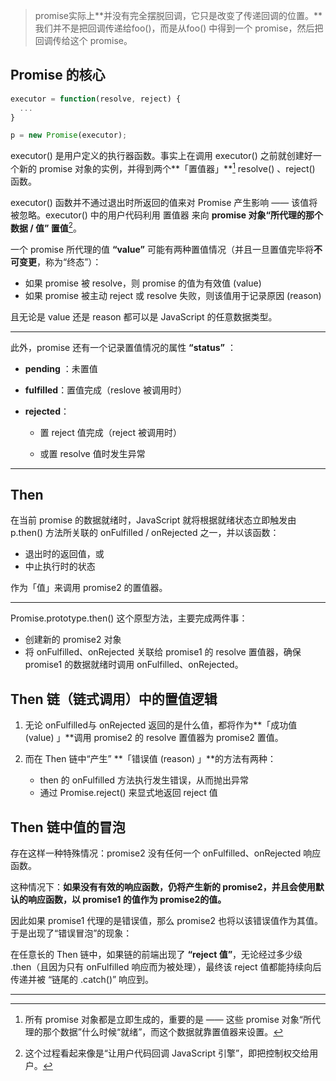 > promise实际上**并没有完全摆脱回调，它只是改变了传递回调的位置。**我们并不是把回调传递给foo()，而是从foo() 中得到一个 promise，然后把回调传给这个 promise。

## Promise 的核心

~~~js
executor = function(resolve, reject) {
  ...
}

p = new Promise(executor);
~~~

executor() 是用户定义的执行器函数。事实上在调用 executor() 之前就创建好一个新的 promise 对象的实例，并得到两个**「置值器」**[^1] resolve() 、reject() 函数。

executor() 函数并不通过退出时所返回的值来对 Promise 产生影响 —— 该值将被忽略。executor() 中的用户代码利用 置值器 来向 **promise 对象“所代理的那个数据 / 值” 置值**[^2]。

一个 promise 所代理的值 **“value”** 可能有两种置值情况（并且一旦置值完毕将**不可变更**，称为“终态”）：

+ 如果 promise 被 resolve，则 promise 的值为有效值 (value)
+ 如果 promise 被主动 reject 或 resolve 失败，则该值用于记录原因 (reason)

且无论是 value 还是 reason 都可以是 JavaScript 的任意数据类型。

---------------

此外，promise 还有一个记录置值情况的属性 **“status”** ：

+ **pending** ：未置值

+ **fulfilled**：置值完成（reslove 被调用时）

+ **rejected**： 

  + 置 reject 值完成（reject 被调用时）

  + 或置 resolve 值时发生异常



----------------

## Then

在当前 promise 的数据就绪时，JavaScript 就将根据就绪状态立即触发由 p.then() 方法所关联的 onFulfilled / onRejected 之一，并以该函数：

+ 退出时的返回值，或
+ 中止执行时的状态

作为「值」来调用 promise2 的置值器。

-----------------

Promise.prototype.then() 这个原型方法，主要完成两件事：

+ 创建新的 promise2 对象
+ 将 onFulfilled、onRejected 关联给 promise1 的 resolve 置值器，确保 promise1 的数据就绪时调用 onFulfilled、onRejected。



## Then 链（链式调用）中的置值逻辑

1. 无论 onFulfilled与 onRejected 返回的是什么值，都将作为**「成功值 (value) 」**调用 promise2 的 resolve 置值器为 promise2 置值。

2. 而在 Then 链中“产生” **「错误值 (reason) 」**的方法有两种：
   + then 的 onFulfilled 方法执行发生错误，从而抛出异常
   + 通过 Promise.reject() 来显式地返回 reject 值



## Then 链中值的冒泡

存在这样一种特殊情况：promise2 没有任何一个 onFulfilled、onRejected 响应函数。

这种情况下：**如果没有有效的响应函数，仍将产生新的 promise2，并且会使用默认的响应函数，以 promise1 的值作为 promise2的值。**

因此如果 promise1 代理的是错误值，那么 promise2 也将以该错误值作为其值。于是出现了“错误冒泡”的现象：

在任意长的 Then 链中，如果链的前端出现了 **“reject 值”**，无论经过多少级 .then（且因为只有 onFulfilled 响应而为被处理），最终该 reject 值都能持续向后传递并被 “链尾的 .catch()” 响应到。



-----------





























[^1]: 所有 promise 对象都是立即生成的，重要的是 —— 这些 promise 对象“所代理的那个数据”什么时候“就绪”，而这个数据就靠置值器来设置。
[^2]: 这个过程看起来像是“让用户代码回调 JavaScript 引擎”，即把控制权交给用户。
[^3]: Then 链中上一个 promise。

